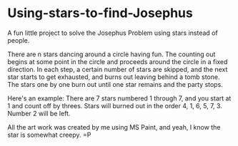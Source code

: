 # Using-stars-to-find-Josephus

A fun little project to solve the Josephus Problem using stars instead of people.

There are n stars dancing around a circle having fun. The counting out begins at some point in the circle 
and proceeds around the circle in a fixed direction. In each step, a certain number of stars are skipped, 
and the next star starts to get exhausted, and burns out leaving behind a tomb stone. 
The stars one by one burn out until one star remains and the party stops.

Here's an example: There are 7 stars numbered 1 through 7, and you start at 1 and count off by threes.
Stars will burned out in the order 4, 1, 6, 5, 7, 3. Number 2 will be left. 

All the art work was created by me using MS Paint, and yeah, I know the star is somewhat creepy. =P
